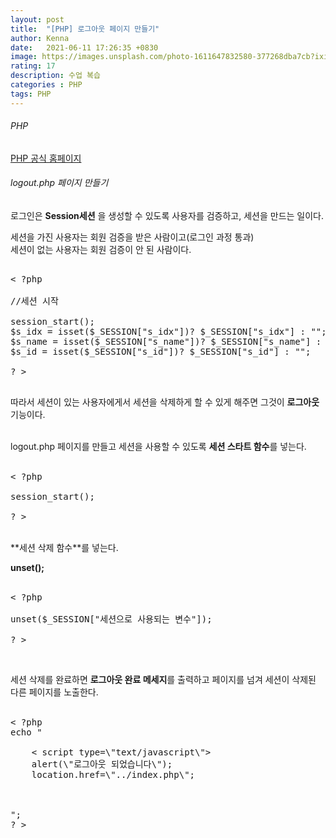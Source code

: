 ```yaml
---
layout: post
title:  "[PHP] 로그아웃 페이지 만들기"
author: Kenna
date:   2021-06-11 17:26:35 +0830
image: https://images.unsplash.com/photo-1611647832580-377268dba7cb?ixid=MnwxMjA3fDB8MHxzZWFyY2h8OHx8cGhwfGVufDB8fDB8fA%3D%3D&ixlib=rb-1.2.1&auto=format&fit=crop&w=500&q=60
rating: 17
description: 수업 복습
categories : PHP
tags: PHP
---
```


###### PHP
[PHP 공식 홈페이지]("https://www.php.net/")

###### logout.php 페이지 만들기

로그인은 **Session세션** 을 생성할 수 있도록 사용자를 검증하고, 세션을 만드는 일이다.

세션을 가진 사용자는 회원 검증을 받은 사람이고(로그인 과정 통과)<br>
세션이 없는 사용자는 회원 검증이 안 된 사람이다.

<pre>

< ?php

//세션 시작

session_start();
$s_idx = isset($_SESSION["s_idx"])? $_SESSION["s_idx"] : ""; 
$s_name = isset($_SESSION["s_name"])? $_SESSION["s_name"] : ""; 
$s_id = isset($_SESSION["s_id"])? $_SESSION["s_id"] : ""; 

? >

</pre>


따라서 세션이 있는 사용자에게서 세션을 삭제하게 할 수 있게 해주면 그것이 **로그아웃**기능이다.<br><br>



logout.php 페이지를 만들고
세션을 사용할 수 있도록 **세션 스타트 함수**를 넣는다.
<br><br>
<pre>
< ?php

session_start();

? >
</pre>
<br>
**세션 삭제 함수**를 넣는다.

**unset();** 
<br><br>
<pre>
< ?php

unset($_SESSION["세션으로 사용되는 변수"]);

? >
</pre>
<br>

세션 삭제를 완료하면 **로그아웃 완료 메세지**를 출력하고 페이지를 넘겨 세션이 삭제된 다른 페이지를 노출한다.
<br><br>
<pre>
< ?php
echo "

    < script type=\"text/javascript\">
    alert(\"로그아웃 되었습니다\");
    location.href=\"../index.php\";

    </ script> 
    
";
? >
</pre>


